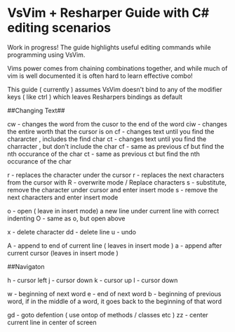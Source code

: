 # VsVim + Resharper Guide with C# editing scenarios

Work in progress!  The guide highlights useful editing commands while programming using VsVim.  

Vims power comes from chaining combinations together, and while much of vim is well documented it is often hard to learn effective combo!

This guide ( currently ) assumes VsVim doesn't bind to any of the modifier keys ( like ctrl ) which leaves Resharpers bindings as default

##Changing Text##


cw  - changes the word from the cusor to the end of the word
ciw - changes the entire worth that the cursor is on
cf<char> - changes text until you find the chararcter <char>, includes the find char
ct<char> - changes text until you find the charracter <char>, but don't include the char
c<n>f<char> -  same as previous cf but find the nth occurance of the char
c<n>t<char> -  same as previous ct but find the nth occurance of the char

r<char> - replaces the character under the cursor
<n>r<char> - replaces the next <n> characters from the cursor with <char>
R - overwrite mode / Replace characters
s - substitute, remove the character under cursor and enter insert mode
<n>s - remove the next <n> characters and enter insert mode

o - open ( leave in insert mode) a new line under current line with correct indenting
O - same as o, but open above

x - delete character
dd - delete line
u - undo

A - append to end of current line ( leaves in insert mode )
a - append after current cursor (leaves in insert mode )

##Navigaton

h - cursor left
j - cursor down
k - cursor up
l - cursor down

w - beginning of next word
e - end of next word
b - beginning of previous word,  if in the middle of a word, it goes back to the beginning of that word

gd - goto defention ( use ontop of methods  / classes etc )
zz - center current line in center of screen
